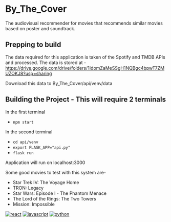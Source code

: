 # By_The_Cover
The audiovisual recommender for movies that recommends similar movies based on poster and soundtrack.

## Prepping to build

The data required for this application is taken of the Spotify and TMDB APIs and processed.
The data is stored at -
https://drive.google.com/drive/folders/1IdomZaMeSSgH1NQBgc4bpwT7ZMUZOKJ8?usp=sharing

Download this data to By_The_Cover/api/venv/data


## Building the Project - This will require 2 terminals

In the first terminal
- `npm start`

In the second terminal
- `cd api/venv`
- `export FLASK_APP="api.py"`
- `flask run`

Application will run on localhost:3000

Some good movies to test with this system are-
  * Star Trek IV: The Voyage Home
  * TRON: Legacy
  * Star Wars: Episode I - The Phantom Menace
  * The Lord of the Rings: The Two Towers
  * Mission: Impossible

[![react](https://img.shields.io/badge/React-20232A?style=for-the-badge&logo=react&logoColor=61DAFB)](https://img.shields.io/badge/React-20232A?style=for-the-badge&logo=react&logoColor=61DAFB)
[![javascript](https://img.shields.io/badge/JavaScript-F7DF1E?style=for-the-badge&logo=javascript&logoColor=black)](https://img.shields.io/badge/JavaScript-F7DF1E?style=for-the-badge&logo=javascript&logoColor=black)
[![python](https://img.shields.io/badge/Python-3776AB?style=for-the-badge&logo=python&logoColor=white)](https://img.shields.io/badge/Python-3776AB?style=for-the-badge&logo=python&logoColor=white)
